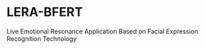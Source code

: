 # LERA-BFERT
Live Emotional Resonance Application Based on Facial Expression Recognition Technology

